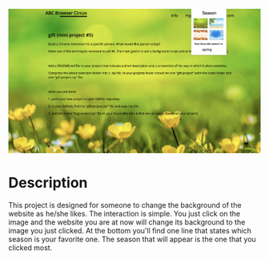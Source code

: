 ![sample](sample.png)

# Description
This project is designed for someone to change the background of the website as he/she likes. The interaction is simple. You just click on the image and the website you are at now will change its background to the image you just clicked. At the bottom you'll find one line that states which season is your favorite one. The season that will appear is the one that you clicked most. 
